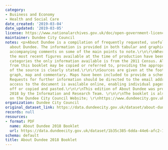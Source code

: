 ```yaml
---
category:
- Business and Economy
- Health and Social Care
date_created: '2019-03-04'
date_updated: '2019-03-05'
license: https://www.nationalarchives.gov.uk/doc/open-government-licence/version/3/
maintainer: Dundee City Council
notes: <p>About Dundee is a compilation of frequently requested, useful statistics
  about Dundee. The information is provided in both tabular and graphical form, with
  accompanying comments on some of the main points to note.\r\n\r\nWhere possible
  the most recent figures available at the time of production have been used. In some
  categories the only information available is from the 2011 Census. All the information
  from this booklet may be copied or referred to, providing the appropriate acknowledgement
  of the source is clearly stated.\r\n\r\nSources are given at the foot of each table,
  graph, map and commentary. Maps have been included to provide a schematic overview.
  Requests for further information should be directed to the email address shown below.\r\nMain
  access to the document is available online, enabling individual pages to be printed
  off or copied and pasted.\r\n\r\nThis edition of About Dundee was produced summer
  2018 by the Information and Research Team. \r\n\r\nThe booklet is also published
  on the Dundee City Council Website; \r\nhttps://www.dundeecity.gov.uk/sites/default/files/publications/about_dundee_2018.pdf\r\n</p>
organization: Dundee City Council
original_dataset_link: https://data.dundeecity.gov.uk/dataset/about-dundee-2018-booklet
records: null
resources:
- format: PDF
  name: About Dundee 2018 Booklet
  url: https://data.dundeecity.gov.uk/dataset/1b35c385-6dda-44e6-afc2-15c16d59b5ef/resource/a13d1ba6-2ec6-4480-ae2a-23f4e16b8e4d/download/about_dundee_2018.pdf
schema: default
title: About Dundee 2018 Booklet
---
```

